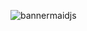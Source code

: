 ![bannermaidjs](https://github.com/MaidJS/.github/assets/38471793/1fb02db4-f9d8-4f08-8440-db3b5c248818)
